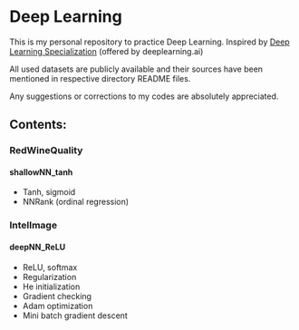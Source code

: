 # Deep Learning

This is my personal repository to practice Deep Learning. Inspired by [Deep Learning Specialization](https://www.coursera.org/specializations/deep-learning) (offered by deeplearning.ai)

All used datasets are publicly available and their sources have been mentioned in respective directory README files.

Any suggestions or corrections to my codes are absolutely appreciated.

## Contents:

### RedWineQuality

#### shallowNN_tanh 

- Tanh, sigmoid
- NNRank (ordinal regression)

### IntelImage

#### deepNN_ReLU

- ReLU, softmax
- Regularization
- He initialization
- Gradient checking
- Adam optimization
- Mini batch gradient descent
